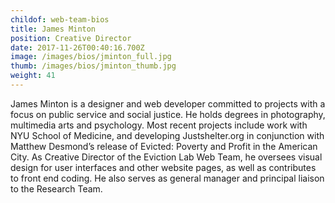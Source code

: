 ```yaml
---
childof: web-team-bios
title: James Minton
position: Creative Director
date: 2017-11-26T00:40:16.700Z
image: /images/bios/jminton_full.jpg
thumb: /images/bios/jminton_thumb.jpg
weight: 41
---
```

James Minton is a designer and web developer committed to projects with a focus on public service and social justice. He holds degrees in photography, multimedia arts and psychology. Most recent projects include work with NYU School of Medicine, and developing Justshelter.org in conjunction with Matthew Desmond’s release of <span class="ital">Evicted: Poverty and Profit in the American City</span>. As Creative Director of the Eviction Lab Web Team, he oversees visual design for user interfaces and other website pages, as well as contributes to front end coding. He also serves as general manager and principal liaison to the Research Team.